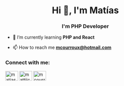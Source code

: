 <h1 align="center">Hi 👋, I'm Matías</h1>
<h3 align="center">I'm PHP Developer</h3>

- 🌱 I’m currently learning **PHP and React**

- 📫 How to reach me **mcourroux@hotmail.com**

<h3 align="left">Connect with me:</h3>
<p align="left">
<a href="https://linkedin.com/in/matias-courroux" target="blank"><img align="center" src="https://cdn.jsdelivr.net/npm/simple-icons@3.0.1/icons/linkedin.svg" alt="matias-courroux" height="30" width="40" /></a>
<a href="https://fb.com/mattiicourroux" target="blank"><img align="center" src="https://cdn.jsdelivr.net/npm/simple-icons@3.0.1/icons/facebook.svg" alt="mattiicourroux" height="30" width="40" /></a>
<a href="https://instagram.com/mcourroux_" target="blank"><img align="center" src="https://cdn.jsdelivr.net/npm/simple-icons@3.0.1/icons/instagram.svg" alt="mcourroux" height="30" width="40" /></a>
</p>
